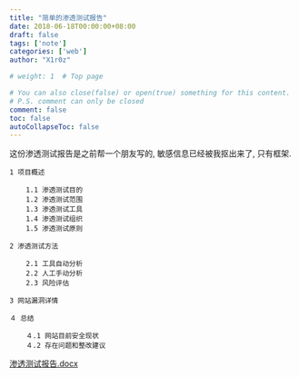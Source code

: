 ```yaml
---
title: "简单的渗透测试报告"
date: 2018-06-18T00:00:00+08:00
draft: false
tags: ['note']
categories: ['web']
author: "X1r0z"

# weight: 1  # Top page

# You can also close(false) or open(true) something for this content.
# P.S. comment can only be closed
comment: false
toc: false
autoCollapseToc: false
---
```


这份渗透测试报告是之前帮一个朋友写的, 敏感信息已经被我抠出来了, 只有框架.

<!--more-->

```
1 项目概述

	1.1 渗透测试目的
	1.2 渗透测试范围
	1.3 渗透测试工具
	1.4 渗透测试组织
	1.5 渗透测试原则

2 渗透测试方法

	2.1 工具自动分析
	2.2 人工手动分析
	2.3 风险评估

3 网站漏洞详情

４ 总结

	４.1 网站目前安全现状
	４.2 存在问题和整改建议
```

[渗透测试报告.docx](http://exp10it-1252109039.cossh.myqcloud.com/2018/06/18/1529298634.docx)